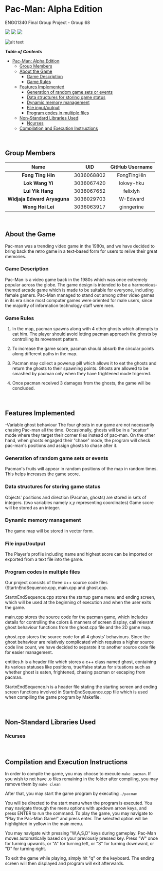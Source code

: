 # Pac-Man: Alpha Edition
ENGG1340 Final Group Project - Group 68

![](https://img.shields.io/badge/Exam%20Preparation-Low-red) ![](https://img.shields.io/badge/Stress%20Levels-High-critical) ![](https://img.shields.io/badge/C%2B%2B%20-100%25-brightgreen)

![alt text](https://m.media-amazon.com/images/S/aplus-media-library-service-media/aab7335f-9acf-46b6-bd3b-ee09c407e7ca.__CR0,0,970,300_PT0_SX970_V1___.jpg)

***Table of Contents***

- [Pac-Man: Alpha Edition](#pac-man-alpha-edition)
  - [Group Members](#group-members)
  - [About the Game](#about-the-game)
    - [Game Description](#game-description)
    - [Game Rules](#game-rules)
  - [Features Implemented](#features-implemented)
    - [Generation of random game sets or events](#generation-of-random-game-sets-or-events)
    - [Data structures for storing game status](#data-structures-for-storing-game-status)
    - [Dynamic memory management](#dynamic-memory-management)
    - [File input/output](#file-inputoutput)
    - [Program codes in multiple files](#program-codes-in-multiple-files)
  - [Non-Standard Libraries Used](#non-standard-libraries-used)
    - [Ncurses](#ncurses)
  - [Compilation and Execution Instructions](#compilation-and-execution-instructions)

<br>

## Group Members
|  Name  |  UID  |  GitHub Username  |
| :------------:  |  :------------: |  :------------: |
|  **Fong Ting Hin**  |  3036068802  | FongTingHin
|  **Lok Wang Yi**  |  3036067420  | lokwy-hku
|  **Lui Yik Hang**  |  3036067652  | felixlyh
|  **Widjaja Edward Aryaguna**  |  3036029703  | W-Edward
|  **Wong Hoi Lei**  |  3036063917  | ginngerine

<br>

##  About the Game
Pac-man was a trending video game in the 1980s, and we have decided to bring back the retro game in a text-based form for users to relive their great memories. 

###  Game Description
Pac-Man is a video game back in the 1980s which was once extremely popular across the globe. The game design is intended to be a harmonious-themed arcade game which is made to be suitable for everyone, including female gamers. Pac-Man managed to stand out among other video games in its era since most computer games were oriented for male users, since the majority of information technology staff were men.

###  Game Rules

1. In the map, pacman spawns along with 4 other ghosts which attempts to eat him. The player should avoid letting pacman approach the ghosts by controlling its movement pattern.

2. To increase the game score, pacman should absorb the circular points along different paths in the map.

3. Pacman may collect a powerup pill which allows it to eat the ghosts and return the ghosts to their spawning points. Ghosts are allowed to be smashed by pacman only when they have frightened mode trigerred.

4. Once pacman received 3 damages from the ghosts, the game will be concluded.

<br>

##  Features Implemented

-Variable ghost behaviour
  The four ghosts in our game are not necessarily chasing Pac-man all the time. Occasionally, ghosts will be in a "scatter" mode where they target their corner tiles instead of pac-man.  On the other hand, when ghosts engaged their "chase" mode, the program will check pac-man's positions and assign ghosts to chase after it.

### Generation of random game sets or events
 Pacman's fruits will appear in random positions of the map in random times. This helps increases the game score.

### Data structures for storing game status
 Objects' positions and direction (Pacman, ghosts) are stored in sets of integers. (two variables namely x,y representing coordinates)
 Game score will be stored as an integer.

### Dynamic memory management
The game map will be stored in vector form.

### File input/output
The Player's profile including name and highest score can be imported or exported from a text file into the game.

### Program codes in multiple files

Our project consists of three c++ source code files (StartnEndSequence.cpp, main.cpp and ghost.cpp.

StartnEndSequence.cpp stores the startup game menu and ending screen, which will be used at the beginning of execution and when the user exits the game.

main.cpp stores the source code for the pacman game, which includes details for controlling the colors & manners of screen display, call relevant ghost behaviour functions from the ghost.cpp file and the 2D game map.

ghost.cpp stores the source code for all 4 ghosts' behaviours. Since the ghost behaviour are relatively complicated which requires a higher source code line count, we have decided to separate it to another source code file for easier management.

entities.h is a header file which stores a c++ class named ghost, containing its various statuses like positions, true/false status for situations such as whether ghost is eaten, frightened, chasing pacman or escaping from pacman.

StartnEndSequence.h is a header file stating the starting screen and ending screen functions involved in StartnEndSequence.cpp file which is used when compiling the game program by Makefile.

<br>

## Non-Standard Libraries Used

### Ncurses

<br>

## Compilation and Execution Instructions
In order to compile the game, you may choose to execute `make pacman`.
If you wish to not have .o files remaining in the folder after compiling, you may remove them by `make clean`

After that, you may start the game program by executing `./pacman`

You will be directed to the start menu when the program is executed. You may navigate through the menu options with up/down arrow keys, and press ENTER to run the command. To play the game, you may navigate to "Play the Pac-Man Game!" and press enter. The selected option will be highlighted in yellow in the main menu.

You may navigate with pressing "W,A,S,D" keys during gameplay.
Pac-Man moves automatically based on your previously pressed key.
Press "W" once for turning upwards, or "A" for turning left, or "S" for turning downward, or "D" for turning right.

To exit the game while playing, simply hit "q" on the keyboard. The ending screen will then displayed and program will exit afterwards.
